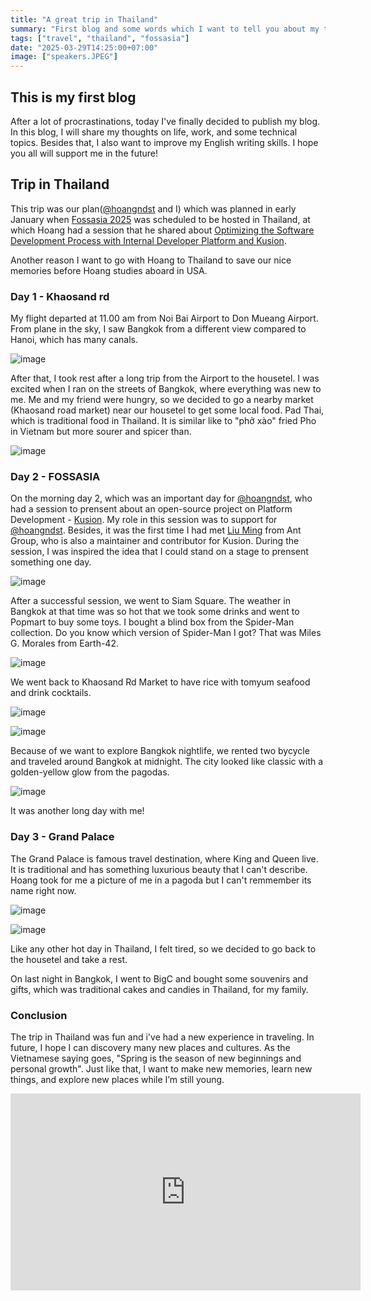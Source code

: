 ```yaml
---
title: "A great trip in Thailand"
summary: "First blog and some words which I want to tell you about my trip in Thailand."
tags: ["travel", "thailand", "fossasia"]
date: "2025-03-29T14:25:00+07:00"
image: ["speakers.JPEG"]
---
```


## This is my first blog

After a lot of procrastinations, today I've finally decided to publish my blog. In this blog, I will share my thoughts on life, work, and some technical topics. Besides that, I also want to improve my English writing skills. I hope you all will support me in the future!


## Trip in Thailand 

This trip was our plan(<a href="https://hoangndst.com" target="_blank">@hoangndst</a> and I) which was planned in early January when <a href="https://eventyay.com/e/4c0e0c27" target="_blank">Fossasia 2025</a> was scheduled to be hosted in Thailand, at which Hoang had a session that he shared about <a href="https://eventyay.com/e/4c0e0c27/session/9434#info" target="_blank">Optimizing the Software Development Process with Internal Developer Platform and Kusion</a>. 

Another reason I want to go with Hoang to Thailand to save our nice memories before Hoang studies aboard in USA. 

### Day 1 - Khaosand rd

My flight departed at 11.00 am from Noi Bai Airport to Don Mueang Airport. From plane in the sky, I saw Bangkok from a different view compared to Hanoi, which has many canals.

![image](trip-in-Thailand/canals-in-Bangkok.png#center "Canals in Bangkok")

After that, I took rest after a long trip from the Airport to the housetel. I was excited when I ran on the streets of Bangkok, where everything was new to me. Me and my friend were hungry, so we decided to go a nearby market (Khaosand road market) near our housetel to get some local food. Pad Thai, which is traditional food in Thailand. It is similar like to "phở xào" fried Pho in Vietnam but more sourer and spicer than.

![image](trip-in-Thailand/pad-thai.JPEG#center "Pad Thai")

### Day 2 - FOSSASIA

On the morning day 2, which was an important day for <a href="https://hoangndst.com" target="_blank">@hoangndst</a>, who had a session to prensent about an open-source project on Platform Development -  <a href="https://github.com/KusionStack/kusion" target="_blank">Kusion</a>. My role in this session was to support for <a href="https://hoangndst.com" target="_blank">@hoangndst</a>. Besides, it was the first time I had met <a href="https://github.com/liu-hm19" target="_blank">Liu Ming</a> from Ant Group, who is also a maintainer and contributor for Kusion. During the session, I was inspired the idea that I could stand on a stage to prensent something one day.

![image](trip-in-Thailand/speakers.JPEG#center "Me, Hoangndst and Liu Ming")

After a successful session, we went to Siam Square. The weather in Bangkok at that time was so hot that we took some drinks and went to Popmart to buy some toys. I bought a blind box from the Spider-Man collection. Do you know which version of Spider-Man I got? That was Miles G. Morales from Earth-42.

![image](trip-in-Thailand/miles-g-morales.jpeg#center "Miles G. Morales from Earth-42")

We went back to Khaosand Rd Market to have rice with tomyum seafood and drink cocktails.

![image](trip-in-Thailand/cocktail.jpeg#center "Cocktail in Khaosand Road Market")

![image](trip-in-Thailand/drink-cocktail.jpeg#center "Me drank my cocktail")

Because of we want to explore Bangkok nightlife, we rented two bycycle and traveled around Bangkok at midnight. The city looked like classic with a golden-yellow glow from the pagodas.

![image](trip-in-Thailand/golden-pagoda.jpeg#center "A Golden Pagoda")

It was another long day with me!

### Day 3 - Grand Palace

The Grand Palace is famous travel destination, where King and Queen live. It is traditional and has something luxurious beauty that I can't describe. Hoang took for me a picture of me in a pagoda but I can't remmember its name right now.

![image](trip-in-Thailand/me-in-pagoda.jpeg#center "A picture of me in pagoda")


![image](trip-in-Thailand/grand-palace.jpeg#center "Grand Palace")

Like any other hot day in Thailand, I felt tired, so we decided to go back to the housetel and take a rest.

On last night in Bangkok, I went to BigC and bought some souvenirs and gifts, which was traditional cakes and candies in Thailand, for my family.

### Conclusion

The trip in Thailand was fun and i've had a new experience in traveling. In future, I hope I can discovery many new places and cultures. As the Vietnamese saying goes, "Spring is the season of new beginnings and personal growth". Just like that, I want to make new memories, learn new things, and explore new places while I’m still young.

<iframe width="560" height="315" src="https://www.youtube.com/embed/gUr4qp6YGLs?si=XbVgEG3SK0JhlpzI" title="My favorite music" frameborder="0" allow="accelerometer; autoplay; clipboard-write; encrypted-media; gyroscope; picture-in-picture; web-share" referrerpolicy="strict-origin-when-cross-origin" allowfullscreen></iframe>

